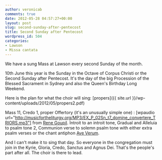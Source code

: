```yaml
---
author: veronicab
comments: true
date: 2012-05-28 04:57:27+00:00
layout: post
slug: second-sunday-after-pentecost
title: Second Sunday after Pentecost
wordpress_id: 504
categories:
- Lawson
- Missa cantata
---
```


We have a sung Mass at Lawson every second Sunday of the month.

10th June this year is the Sunday in the Octave of Corpus Christi or the Second Sunday after Pentecost.  It's the day of the big Procession of the Blessed Sacrament in Sydney and also the Queen's Birthday Long Weekend.

Here is the plan for what the choir will sing: [propers]({{ site.url }}/wp-content/uploads/2012/05/propers2.pdf)

Mass 11, Credo 1, 
proper Offertory (it's an unusually simple one) :
[wpaudio url="http://musicfortheliturgy.org/MP3/EX_P_02Sn_t7_domine_convertere_TRIORS.mp3"] from [Rene Goupil](http://www.renegoupil.org).
Introit to an introit tone, Gradual and Alleluia to psalm tone 2, Communion verse to solemn psalm tone with either extra psalm verses or the chant antiphon [Ave Verum](http://www.youtube.com/watch?v=sZrJJTZQKlA).

And I can't make it to sing that day.  So everyone in the congregation must join in the Kyrie, Gloria, Credo, Sanctus and Agnus Dei.  That's the people's part after all.  The choir is there to lead.

